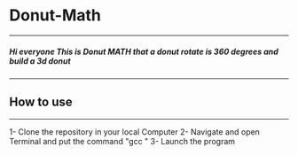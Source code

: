 # Donut-Math
---------------
##### Hi everyone This is Donut MATH that a donut rotate is 360 degrees and build a 3d donut 
---------------
## How to use
---------------
1- Clone the repository in your local Computer 
2- Navigate and open Terminal and put the command "gcc <FileName>"
3- Launch the program

